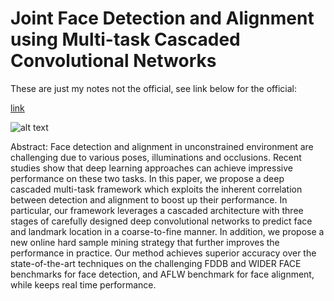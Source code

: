 # Joint Face Detection and Alignment using Multi-task Cascaded Convolutional Networks

These are just my notes not the official, see link below for the official:

[link](https://kpzhang93.github.io/MTCNN_face_detection_alignment/index.html)

![alt text](https://kpzhang93.github.io/MTCNN_face_detection_alignment/support/index.png)

Abstract: Face detection and alignment in unconstrained environment are challenging due to various poses, illuminations and occlusions. 
Recent studies show that deep learning approaches can achieve impressive performance on these two tasks. 
In this paper, we propose a deep cascaded multi-task framework which exploits the inherent correlation between detection and 
alignment to boost up their performance. In particular, our framework leverages a cascaded architecture with three stages of 
carefully designed deep convolutional networks to predict face and landmark location in a coarse-to-fine manner. In addition, 
we propose a new online hard sample mining strategy that further improves the performance in practice. Our method achieves superior 
accuracy over the state-of-the-art techniques on the challenging FDDB and WIDER FACE benchmarks for face detection, and AFLW 
benchmark for face alignment, while keeps real time performance.
